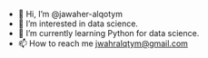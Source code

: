 - 👋 Hi, I’m @jawaher-alqotym
- 👀 I’m interested in data science.
- 🌱 I’m currently learning Python for data science.
- 📫 How to reach me jwahralqtym@gmail.com

<!---
jawaher-alqotym/jawaher-alqotym is a ✨ special ✨ repository because its `README.md` (this file) appears on your GitHub profile.
You can click the Preview link to take a look at your changes.
--->
